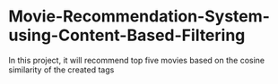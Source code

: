 # Movie-Recommendation-System-using-Content-Based-Filtering
In this project, it will recommend top five movies based on the cosine similarity of the created tags
